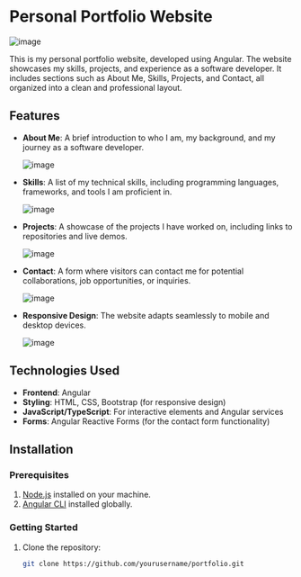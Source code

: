 # Personal Portfolio Website

![image](https://github.com/user-attachments/assets/91a0d599-b435-4372-bebe-bc4985757e01)

This is my personal portfolio website, developed using Angular. The website showcases my skills, projects, and experience as a software developer. It includes sections such as About Me, Skills, Projects, and Contact, all organized into a clean and professional layout.

## Features

- **About Me**: A brief introduction to who I am, my background, and my journey as a software developer.
  
  ![image](https://github.com/user-attachments/assets/10fb8c5a-6921-448f-8064-4481d6894657)

- **Skills**: A list of my technical skills, including programming languages, frameworks, and tools I am proficient in.

  ![image](https://github.com/user-attachments/assets/4878ac73-cee4-4db3-8a0d-3f11fa7df7ff)

- **Projects**: A showcase of the projects I have worked on, including links to repositories and live demos.

  ![image](https://github.com/user-attachments/assets/e063cfc4-bfd1-4281-8c20-b7cfb59ce2f3)

- **Contact**: A form where visitors can contact me for potential collaborations, job opportunities, or inquiries.

  ![image](https://github.com/user-attachments/assets/fda3ee77-c00e-4a18-8730-66ff669b8984)

- **Responsive Design**: The website adapts seamlessly to mobile and desktop devices.

  ![image](https://github.com/user-attachments/assets/b548ebcb-3207-4728-8eb3-57c6962aa6a3)


## Technologies Used

- **Frontend**: Angular
- **Styling**: HTML, CSS, Bootstrap (for responsive design)
- **JavaScript/TypeScript**: For interactive elements and Angular services
- **Forms**: Angular Reactive Forms (for the contact form functionality)

## Installation

### Prerequisites

1. [Node.js](https://nodejs.org/en/) installed on your machine.
2. [Angular CLI](https://angular.io/cli) installed globally.

### Getting Started

1. Clone the repository:
   ```bash
   git clone https://github.com/yourusername/portfolio.git
